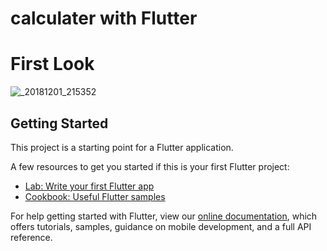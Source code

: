 # calculater with Flutter

# First Look

![_20181201_215352](https://user-images.githubusercontent.com/30453784/49330496-a02d2900-f5b5-11e8-8b1d-b6ea3b1b5a8f.jpg)


## Getting Started

This project is a starting point for a Flutter application.

A few resources to get you started if this is your first Flutter project:

- [Lab: Write your first Flutter app](https://flutter.io/docs/get-started/codelab)
- [Cookbook: Useful Flutter samples](https://flutter.io/docs/cookbook)

For help getting started with Flutter, view our 
[online documentation](https://flutter.io/docs), which offers tutorials, 
samples, guidance on mobile development, and a full API reference.
